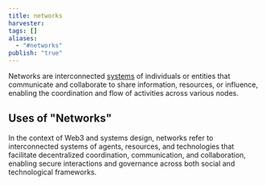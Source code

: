 ```yaml
---
title: networks
harvester: 
tags: []
aliases:
  - "#networks"
publish: "true"
---
```


Networks are interconnected [systems](./systems.md) of individuals or entities that communicate and collaborate to share information, resources, or influence, enabling the coordination and flow of activities across various nodes.

## Uses of "Networks"

In the context of Web3 and systems design, networks refer to interconnected systems of agents, resources, and technologies that facilitate decentralized coordination, communication, and collaboration, enabling secure interactions and governance across both social and technological frameworks.